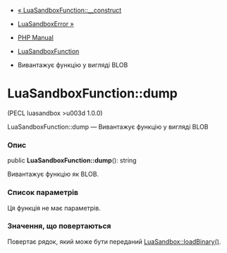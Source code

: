 - [«
LuaSandboxFunction::\_\_construct](luasandboxfunction.construct.md)
- [LuaSandboxError »](class.luasandboxerror.md)

- [PHP Manual](index.md)
- [LuaSandboxFunction](class.luasandboxfunction.md)
- Вивантажує функцію у вигляді BLOB

# LuaSandboxFunction::dump

(PECL luasandbox \>u003d 1.0.0)

LuaSandboxFunction::dump — Вивантажує функцію у вигляді BLOB

### Опис

public **LuaSandboxFunction::dump**(): string

Вивантажує функцію як BLOB.

### Список параметрів

Ця функція не має параметрів.

### Значення, що повертаються

Повертає рядок, який може бути переданий
[LuaSandbox::loadBinary()](luasandbox.loadbinary.md).
